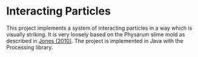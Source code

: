 # Interacting Particles

This project implements a system of interacting particles in a way which is visually striking. It is very loosely based on the Physarum slime mold as described in [Jones (2010)](https://uwe-repository.worktribe.com/output/980579). The project is implemented in Java with the Processing library.
